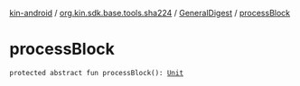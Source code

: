 [kin-android](../../index.md) / [org.kin.sdk.base.tools.sha224](../index.md) / [GeneralDigest](index.md) / [processBlock](./process-block.md)

# processBlock

`protected abstract fun processBlock(): `[`Unit`](https://kotlinlang.org/api/latest/jvm/stdlib/kotlin/-unit/index.html)